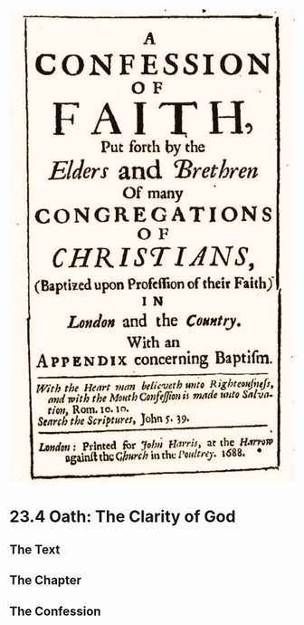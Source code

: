 <img class="intro-right" src="art-1689.png">

# 23.4 Oath: The Clarity of God

## The Text

## The Chapter

## The Confession

